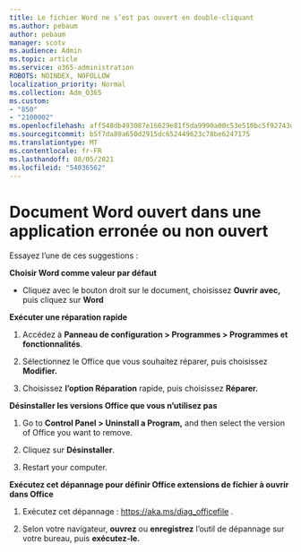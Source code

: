 ```yaml
---
title: Le fichier Word ne s’est pas ouvert en double-cliquant
ms.author: pebaum
author: pebaum
manager: scotv
ms.audience: Admin
ms.topic: article
ms.service: o365-administration
ROBOTS: NOINDEX, NOFOLLOW
localization_priority: Normal
ms.collection: Adm_O365
ms.custom:
- "850"
- "2100002"
ms.openlocfilehash: aff548db493087e16629e81f5da9990a00c53e510bc5f92743dee393956d9c1c
ms.sourcegitcommit: b5f7da89a650d2915dc652449623c78be6247175
ms.translationtype: MT
ms.contentlocale: fr-FR
ms.lasthandoff: 08/05/2021
ms.locfileid: "54036562"
---
```

# <a name="word-document-opened-in-the-wrong-app-or-didnt-open"></a>Document Word ouvert dans une application erronée ou non ouvert

Essayez l’une de ces suggestions :

**Choisir Word comme valeur par défaut**

- Cliquez avec le bouton droit sur le document, choisissez **Ouvrir avec,** puis cliquez sur **Word**

**Exécuter une réparation rapide**

1. Accédez à **Panneau de configuration > Programmes > Programmes et fonctionnalités**.

2. Sélectionnez le Office que vous souhaitez réparer, puis choisissez **Modifier.**

3. Choisissez **l’option Réparation** rapide, puis choisissez **Réparer.**

**Désinstaller les versions Office que vous n’utilisez pas**

1. Go to **Control Panel > Uninstall a Program,** and then select the version of Office you want to remove.

2. Cliquez sur **Désinstaller**.

3. Restart your computer.

**Exécutez cet dépannage pour définir Office extensions de fichier à ouvrir dans Office**

1. Exécutez cet dépannage : https://aka.ms/diag_officefile .

2. Selon votre navigateur, **ouvrez** ou **enregistrez** l’outil de dépannage sur votre bureau, puis **exécutez-le.**
